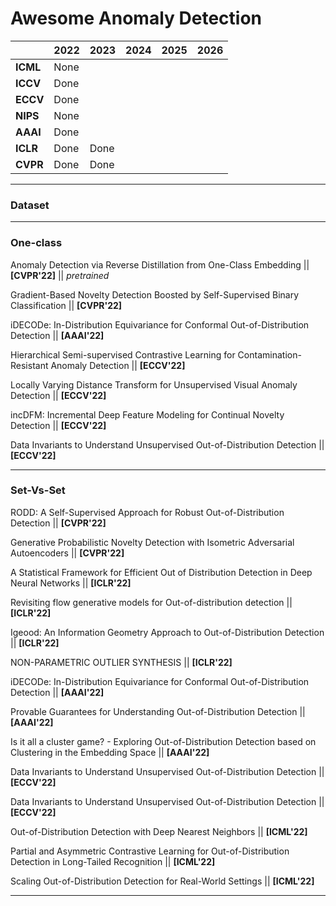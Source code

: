 # Awesome Anomaly Detection

|          | 2022 | 2023 | 2024 | 2025 | 2026 |
|----------|------|------|------|------|------|
| **ICML** | None |      |      |      |      |
| **ICCV** | Done |      |      |      |      |
| **ECCV** | Done |      |      |      |      |
| **NIPS** | None |      |      |      |      |
| **AAAI** | Done |      |      |      |      |
| **ICLR** | Done | Done |      |      |      |
| **CVPR** | Done | Done |      |      |      |

-----

### Dataset



-----

### One-class

Anomaly Detection via Reverse Distillation from One-Class Embedding || **[CVPR'22]** || *pretrained*

Gradient-Based Novelty Detection Boosted by Self-Supervised Binary Classification || **[CVPR'22]**

iDECODe: In-Distribution Equivariance for Conformal Out-of-Distribution Detection || **[AAAI'22]**

Hierarchical Semi-supervised Contrastive Learning for Contamination-Resistant Anomaly Detection || **[ECCV'22]**

Locally Varying Distance Transform for Unsupervised Visual Anomaly Detection || **[ECCV'22]**

incDFM: Incremental Deep Feature Modeling for Continual Novelty Detection || **[ECCV'22]**

Data Invariants to Understand Unsupervised Out-of-Distribution Detection || **[ECCV'22]** 

-----

### Set-Vs-Set

RODD: A Self-Supervised Approach for Robust Out-of-Distribution Detection || **[CVPR'22]**

Generative Probabilistic Novelty Detection with Isometric Adversarial Autoencoders || **[CVPR'22]**

A Statistical Framework for Efficient Out of Distribution Detection in Deep Neural Networks || **[ICLR'22]**

Revisiting flow generative models for Out-of-distribution detection || **[ICLR'22]**

Igeood: An Information Geometry Approach to Out-of-Distribution Detection || **[ICLR'22]**

NON-PARAMETRIC OUTLIER SYNTHESIS || **[ICLR'22]**

iDECODe: In-Distribution Equivariance for Conformal Out-of-Distribution Detection || **[AAAI'22]**  

Provable Guarantees for Understanding Out-of-Distribution Detection || **[AAAI'22]**  

Is it all a cluster game? - Exploring Out-of-Distribution Detection based on Clustering in the Embedding Space || **[AAAI'22]**  

Data Invariants to Understand Unsupervised Out-of-Distribution Detection || **[ECCV'22]**  

Data Invariants to Understand Unsupervised Out-of-Distribution Detection || **[ECCV'22]**  

Out-of-Distribution Detection with Deep Nearest Neighbors || **[ICML'22]**

Partial and Asymmetric Contrastive Learning for Out-of-Distribution Detection in Long-Tailed Recognition ||  **[ICML'22]**

Scaling Out-of-Distribution Detection for Real-World Settings || **[ICML'22]**



-----


